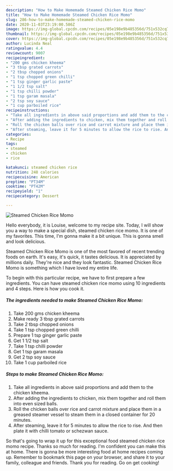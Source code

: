 ```yaml
---
description: "How to Make Homemade Steamed Chicken Rice Momo"
title: "How to Make Homemade Steamed Chicken Rice Momo"
slug: 286-how-to-make-homemade-steamed-chicken-rice-momo
date: 2020-11-03T23:19:00.586Z
image: https://img-global.cpcdn.com/recipes/05e198e9b485356d/751x532cq70/steamed-chicken-rice-momo-recipe-main-photo.jpg
thumbnail: https://img-global.cpcdn.com/recipes/05e198e9b485356d/751x532cq70/steamed-chicken-rice-momo-recipe-main-photo.jpg
cover: https://img-global.cpcdn.com/recipes/05e198e9b485356d/751x532cq70/steamed-chicken-rice-momo-recipe-main-photo.jpg
author: Lucinda Neal
ratingvalue: 4.4
reviewcount: 9007
recipeingredient:
- "200 gms chicken kheema"
- "3 tbsp grated carrots"
- "2 tbsp chopped onions"
- "1 tsp chopped green chilli"
- "1 tsp ginger garlic paste"
- "1 1/2 tsp salt"
- "1 tsp chilli powder"
- "1 tsp garam masala"
- "2 tsp soy sauce"
- "1 cup parboiled rice"
recipeinstructions:
- "Take all ingredients in above said proportions and add them to the chicken kheema."
- "After adding the ingredients to chicken, mix them together and roll them into even sized balls."
- "Roll the chicken balls over rice and carrot mixture and place them in a greased steamer vessel to steam them in a closed container for 20 minutes."
- "After steaming, leave it for 5 minutes to allow the rice to rise. And then plate it with chilli tomato or schezwan sauce."
categories:
- Recipe
tags:
- steamed
- chicken
- rice

katakunci: steamed chicken rice 
nutrition: 248 calories
recipecuisine: American
preptime: "PT34M"
cooktime: "PT42M"
recipeyield: "1"
recipecategory: Dessert

---
```



![Steamed Chicken Rice Momo](https://img-global.cpcdn.com/recipes/05e198e9b485356d/751x532cq70/steamed-chicken-rice-momo-recipe-main-photo.jpg)

Hello everybody, it is Louise, welcome to my recipe site. Today, I will show you a way to make a special dish, steamed chicken rice momo. It is one of my favorites. This time, I'm gonna make it a bit unique. This is gonna smell and look delicious.



Steamed Chicken Rice Momo is one of the most favored of recent trending foods on earth. It's easy, it's quick, it tastes delicious. It is appreciated by millions daily. They're nice and they look fantastic. Steamed Chicken Rice Momo is something which I have loved my entire life.


To begin with this particular recipe, we have to first prepare a few ingredients. You can have steamed chicken rice momo using 10 ingredients and 4 steps. Here is how you cook it.

<!--inarticleads1-->

##### The ingredients needed to make Steamed Chicken Rice Momo:

1. Take 200 gms chicken kheema
1. Make ready 3 tbsp grated carrots
1. Take 2 tbsp chopped onions
1. Take 1 tsp chopped green chilli
1. Prepare 1 tsp ginger garlic paste
1. Get 1 1/2 tsp salt
1. Take 1 tsp chilli powder
1. Get 1 tsp garam masala
1. Get 2 tsp soy sauce
1. Take 1 cup parboiled rice




<!--inarticleads2-->

##### Steps to make Steamed Chicken Rice Momo:

1. Take all ingredients in above said proportions and add them to the chicken kheema.
1. After adding the ingredients to chicken, mix them together and roll them into even sized balls.
1. Roll the chicken balls over rice and carrot mixture and place them in a greased steamer vessel to steam them in a closed container for 20 minutes.
1. After steaming, leave it for 5 minutes to allow the rice to rise. And then plate it with chilli tomato or schezwan sauce.




So that's going to wrap it up for this exceptional food steamed chicken rice momo recipe. Thanks so much for reading. I'm confident you can make this at home. There is gonna be more interesting food at home recipes coming up. Remember to bookmark this page on your browser, and share it to your family, colleague and friends. Thank you for reading. Go on get cooking!
